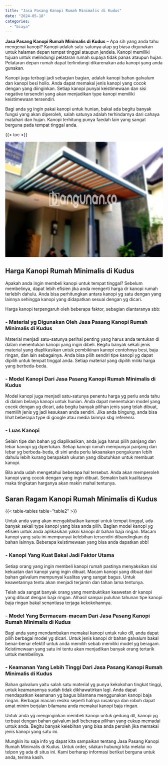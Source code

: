 ```yaml
---
title: "Jasa Pasang Kanopi Rumah Minimalis di Kudus"
date: "2024-05-18"
categories: 
  - "biaya"
---
```


**Jasa Pasang Kanopi Rumah Minimalis di Kudus** – Apa sih yang anda tahu mengenai kanopi? Kanopi adalah satu-satunya atap yg biasa digunakan untuk halaman depan tempat tinggal ataupun jendela. Kanopi memiliki tujuan untuk melindungi pelataran rumah supaya tidak panas ataupun hujan. Pelataran depan rumah dapat terlindungi dikarenakan ada kanopi yang anda gunakan.

Kanopi juga terbagi jadi sebagian bagian, adalah kanopi bahan galvalum dan kanopi besi hollo. Anda dapat memakai jenis kanopi yang cocok dengan yang diinginkan. Setiap kanopi punyai keistimewaan dan sisi negative tersendiri yang akan menjadikan type kanopi memiliki keistimewaan tersendiri.

Bagi anda yg ingin pakai kanopi untuk hunian, bakal ada begitu banyak fungsi yang akan diperoleh, salah satunya adalah terhindarnya dari cahaya matahari dan hujan. Kanopi terhitung punya faedah lain yang sangat berguna pada tempat tinggal anda.

{{< toc >}}

![Jasa Pasang Kanopi Rumah Minimalis di Kudus](/images/harga-kanopi-minimalis-54.png)

## Harga Kanopi Rumah Minimalis di Kudus

Apakah anda ingin membeli kanopi untuk tempat tinggal? Sebelum membelinya, dapat lebih efisien jika anda mengerti harga dr kanopi rumah terlebih dahulu. Anda bisa perhitungkan antara kanopi yg satu dengan yang lainnya sehingga kanopi yang didapatkan sesuai dengan yg dicari.

Harga kanopi terpengaruh oleh beberapa faktor, sebagian diantaranya sbb:

### \- Material yg Digunakan Oleh Jasa Pasang Kanopi Rumah Minimalis di Kudus

Material menjadi satu-satunya perihal penting yang harus anda tentukan di dalam menentukan kanopi yang ingin dibeli. Begitu banyak sekali jenis material yang diaplikasikan untuk pembikinan kanopi contohnya besi, baja ringan, dan lain sebagainya. Anda bisa pilih sendiri tipe kanopi yg dapat dipilih untuk tempat tinggal anda. Setiap material yang dipilih miliki harga yang berbeda-beda.

### \- Model Kanopi Dari Jasa Pasang Kanopi Rumah Minimalis di Kudus

Model kanopi juga menjadi satu-satunya penentu harga yg perlu anda tahu di dalam belanja kanopi untuk hunian. Anda dapat menentukan model yang cocok dengan yg dicari, ada begitu banyak pilihan jenis yang telah dibuat, memilih jenis yg jadi kesukaan anda sendiri. Jika anda bingung, anda bisa lihat beberapa type di google atau media lainnya sbg referensi.

### \- Luas Kanopi

Selain tipe dan bahan yg diaplikasikan, anda juga harus pilih panjang dan lebar kanopi yg diperlukan. Setiap kanopi rumah mempunyai panjang dan lebar yg berbeda-beda, di sini anda perlu laksanakan pengukuran lebih dahulu lebih kurang berapakah ukuran yang dibutuhkan untuk membuat kanopi.

Bila anda udah mengetahui beberapa hal tersebut. Anda akan memperoleh kanopi yang cocok dengan yang ingin dibuat. Semakin baik kualitasnya maka tingkatan harganya akan makin mahal tentunya.

## Saran Ragam Kanopi Rumah Minimalis di Kudus

{{< table-tables table="table2" >}}

Untuk anda yang akan mengakibatkan kanopi untuk tempat tinggal, ada banyak sekali type kanopi yang bisa anda pilih. Bagian model kanopi yg efisien untuk anda aplikasikan yakni kanopi dr bahan baja ringan. Macam kanopi yang satu ini mempunyai kelebihan tersendiri dibandingkan dg bahan lainnya. Beberapa keistimewaan yang bisa anda dapatkan sbb!

### \- Kanopi Yang Kuat Bakal Jadi Faktor Utama

Setiap orang yang ingin membeli kanopi rumah pastinya menyaksikan sisi kekuatan dari kanopi yang ingin dibuat. Macam kanopi yang dibuat dari bahan galvalum mempunyai kualitas yang sangat bagus. Untuk keawetannya tentu akan menjadi terjamin dan tahan lama tentunya.

Telah ada sangat banyak orang yang membuktikan keawetan dr kanopi yang dibuat dengan baja ringan. Alhasil sampai puluhan tahunan tipe kanopi baja ringan bakal senantiasa terjaga kekokohannya.

### \- Model Yang Bermacam-macam Dari Jasa Pasang Kanopi Rumah Minimalis di Kudus

Bagi anda yang mendambakan memakai kanopi untuk ruko dll, anda dapat pilih berbagai model yg dicari. Untuk jenis kanopi dr bahan galvalum bakal benar-benar efektif untuk anda memilih sebab memiliki model yg beragam. Keistimewaan yang satu ini tentu akan menjadikan banyak orang tertarik untuk membelinya.

### \- Keamanan Yang Lebih Tinggi Dari Jasa Pasang Kanopi Rumah Minimalis di Kudus

Bahan galvalum yaitu salah satu material yg punya kekokohan tingkat tinggi, untuk keamanannya sudah tidak dikhawatirkan lagi. Anda dapat mendapatkan keamanan yg bagus bilamana menggunakan kanopi baja ringan. Berbagai macam resiko seperti halnya rusaknya dan roboh dapat amat minim berjalan bilamana anda memakai kanopi baja ringan.

Untuk anda yg menginginkan membeli kanopi untuk gedung dll, kanopi yg terbuat dengan bahan galvalum jadi beberapa pilihan yang cukup memadai untuk anda. Begitu banyak kelebihan yang bisa anda peroleh jika memakai jenis kanopi yang satu ini.

Mungkin itu saja info yg dapat kita sampaikan tentang Jasa Pasang Kanopi Rumah Minimalis di Kudus. Untuk order, silakan hubungi kita melalui no telpon yg ada di situs ini. Kami berharap informasi berikut berguna untuk anda, terima kasih.
